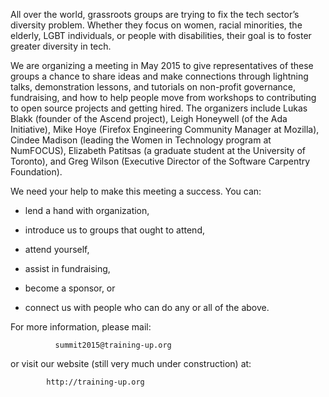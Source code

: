 All over the world, grassroots groups are trying to fix the tech sector’s diversity problem. Whether they focus on women, racial minorities, the elderly, LGBT individuals, or people with disabilities, their goal is to foster greater diversity in tech.

We are organizing a meeting in May 2015 to give representatives of these groups a chance to share ideas and make connections through lightning talks, demonstration lessons, and tutorials on non-profit governance, fundraising, and how to help people move from workshops to contributing to open source projects and getting hired.  The organizers include Lukas Blakk (founder of the Ascend project), Leigh Honeywell (of the Ada Initiative), Mike Hoye (Firefox Engineering Community Manager at Mozilla), Cindee Madison (leading the Women in Technology program at NumFOCUS), Elizabeth Patitsas (a graduate student at the University of Toronto), and Greg Wilson (Executive Director of the Software Carpentry Foundation).

We need your help to make this meeting a success.  You can:

* lend a hand with organization,

* introduce us to groups that ought to attend,

* attend yourself,

* assist in fundraising,

* become a sponsor, or

* connect us with people who can do any or all of the above.

For more information, please mail:

		      summit2015@training-up.org

or visit our website (still very much under construction) at:

			http://training-up.org
